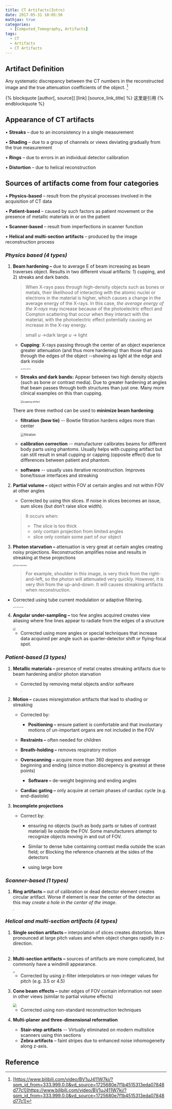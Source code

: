 ```yaml
---
title: CT Artifacts(Intro)
date: 2017-05-31 10:05:56
mathjax: true
categories:
  - [Computed_Tomography, Artifacts]
tags:
  - CT
  - Artifacts
  - CT Artifacts
---
```




## Artifact Definition

Any systematic discrepancy between the CT numbers in the reconstructed image and the true attenuation coefficients of the object. [^1]

{% blockquote [author[, source]] [link] [source_link_title] %}
这里是引用
{% endblockquote %}

## Appearance of CT artifacts

• **Streaks** – due to an inconsistency in a single measurement

• **Shading** – due to a group of channels or views deviating gradually from the true measurement

• **Rings** – due to errors in an individual detector calibration

• **Distortion** – due to helical reconstruction

## Sources of artifacts come from four categories

• **Physics-based** – result from the physical processes involved in the acquisition of CT data

• **Patient-based** – caused by such factors as patient movement or the presence of metallic materials in or on the patient

• **Scanner-based** – result from imperfections in scanner function

• **Helical and** **multi-section** **artifacts** – produced by the image reconstruction process

### _Physics based (4 types)_

1. **Beam hardening –** due to average E of beam increasing as beam traverses object. Results in two different visual artifacts: 1) cupping, and 2) streaks and dark bands.

   > When X-rays pass through high-density objects such as bones or metals, their likelihood of interacting with the atomic nuclei or electrons in the material is higher, which causes a change in the average energy of the X-rays. In this case, _the average energy of the X-rays_ may increase because of the photoelectric effect and Compton scattering that occur when they interact with the material, with the photoelectric effect potentially causing an increase in the X-ray energy.
   >
   > small $u$ ->dark large $u$ -> light

   - **Cupping**: X-rays passing through the center of an object experience greater attenuation (and thus more hardening) than those that pass through the edges of the object --showing as light at the edge and dark inside

        <img src="https://lh3.googleusercontent.com/Yd5VAEcgDijflRyX6XRVFmYqOQeW6xmoaHxDFYPtTTJZVKsZDErsGwNAK9dSPIDf3AdEWDFvYDlMMXKBNkktc_RRFF4yjIKnfBnsVw9n#pic_center" alt="cupping artifacts" style="zoom: 25%;" />

   - **Streaks and dark bands:** Appear between two high density objects (such as bone or contrast media). Due to greater hardening at angles that beam passes through both structures than just one. Many more clinical examples on this than cupping.

      <img src="https://miro.medium.com/v2/resize:fit:634/1*vlf-2WNLt4X_8zHw1FlSGw.png" alt="cupping artifact" style="zoom:50%;" />

   There are three method can be used to **minimize beam hardening**:

   - **filtration (bow tie)** -- Bowtie filtration hardens edges more than center

     <img src="https://aapm.onlinelibrary.wiley.com/cms/asset/b19bc12c-7021-467a-8cda-f0411f602e37/mp7470-fig-0002-m.png" alt="filtration" style="zoom: 67%;" />

   - **calibration correction** -- manufacturer calibrates beams for different body parts using phantoms. Usually helps with cupping artifact but can still result in small cupping or capping (opposite effect) due to differences between patient and phantom.

   - **software** -- usually uses iterative reconstruction. Improves bone/tissue interfaces and streaking

2. **Partial volume –** object within FOV at certain angles and not within FOV at other angles

   - Corrected by using thin slices. If noise in slices becomes an issue, sum slices (but don’t raise slice width).

   > It occurs when:
   >
   > - The slice is too thick
   > - only contain projection from limited angles
   > - slice only contain some part of our object

3. **Photon starvation –** attenuation is very great at certain angles creating noisy projections. Reconstruction amplifies noise and results in streaking at these projections

   <img src="https://oncologymedicalphysics.com/wp-content/uploads/2018/07/streaking-artifact.png" alt="Photon starvation" style="zoom:33%;" />

   > For example, shoulder in this image, is very thick from the right-and-left, so the photon will attenuated very quickly. However, it is very thin from the up-and-down. It will causes streaking artifacts when reconstruction.

- Corrected using tube current modulation or adaptive filtering.

  <img src="https://lh3.googleusercontent.com/WHN-7DplJqlGRogFbZj6yZ-tBJ0zA2Mo-Mj3GhYAocdF0yIJqXlbL9WZykq9jdyKfYs098w4ma_93Q4V7O5qvFCSnJwoLgqU5eoD4FS7" alt="correct photon starvation" style="zoom: 18%;" />

4. **Angular** **under-sampling** **–** too few angles acquired creates view aliasing where fine lines appear to radiate from the edges of a structure

   <img src="https://encrypted-tbn2.gstatic.com/images?q=tbn:ANd9GcSLJsSPJ5aAtCqRAFDJXwZb3YorypWSUWkqwCTeNyRwlJVYz-3_" style="zoom:50%;" />

   - Corrected using more angles or special techniques that increase data acquired per angle such as quarter-detector shift or flying-focal spot.

### **_Patient-based (3 types)_**

1. **Metallic materials –** presence of metal creates streaking artifacts due to beam hardening and/or photon starvation

   - Corrected by removing metal objects and/or software

     <img src="https://lh3.googleusercontent.com/Y3xHgh4CY5m_QloMp7EkHzXI-QOZQW04eEat8FdixoR4BWsWkqy-kqBKG2X0jNM5Zd7MHzOjw7IcWsL1nMUh6R8cggbwNNqB-qwSTjkWEQ" style="zoom:20%;" />

2. **Motion –** causes misregistration artifacts that lead to shading or streaking

   - Corrected by:

     - **Positioning –** ensure patient is comfortable and that involuntary motions of un-important organs are not included in the FOV

   - **Restraints –** often needed for children
   - **Breath-holding –** removes respiratory motion
   - **Overscanning** **–** acquire more than 360 degrees and average beginning and ending (since motion discrepency is greatest at these points)
     - **Software –** de-weight beginning and ending angles
   - **Cardiac gating –** only acquire at certain phases of cardiac cycle (e.g. end-diastole)

3. **Incomplete projections**

   - Correct by:

     - ensuring no objects (such as body parts or tubes of contrast material) lie outside the FOV. Some manufacturers attempt to recognize objects moving in and out of FOV.

     - Similar to dense tube containing contrast media outside the scan field; or Blocking the reference channels at the sides of the detectors

     - using large bore

### _**Scanner-based (1 types)**_

1. **Ring artifacts –** out of calibration or dead detector element creates circular artifact. Worse if element is near the center of the detector as this may _create a hole in the center of the image_.

   <img src="https://lh3.googleusercontent.com/GIAScyDssE4GSCTvKUyifMXgrjRM4MkwdiEBk0PHR5O-O7vRnaOHnemQ8oEm9bHehxO4joen8jmhmpz-p9WDUt63w9kGIarK5qcR1S5s3w" style="zoom:20%;" />

### _**Helical and** **multi-section** **artifacts (4 types)**_

1. **Single section artifacts –** interpolation of slices creates distortion. More pronounced at large pitch values and when object changes rapidly in z-direction.

   <img src="https://lh3.googleusercontent.com/6q0F4hqggcW7FS37KXx3siKNXDy7DuxzvybkhINDomkRF9eVOUiAtzr1PUDiaOrI58nKlPa4aFBiEDasDJE59NYdKCX0ekYElT9uhmI" style="zoom:19%;" />

2. **Multi-section** **artifacts –** sources of artifacts are more complicated, but commonly have a windmill appearance.

   <img src="https://lh3.googleusercontent.com/8FjdQ1NgrdwIIq0wjtKV1gLSN50PYQOUnLb6OaoPIwmIvsU1Jbh4BXLZqhpsbnv7VV0fanHM3IY--zZvtUxevRke21BffLGc2wcqQbIb7g" style="zoom:37%;" />

   - Corrected by using z-filter interpolators or non-integer values for pitch (e.g. 3.5 or 4.5)

3. **Cone beam effects –** outer edges of FOV contain information not seen in other views (similar to partial volume effects)

   <img src="https://encrypted-tbn0.gstatic.com/images?q=tbn:ANd9GcRckcuI2YFGG9VZWRhusDnn6ISSgIfQXqDazA&usqp=CAU" style="zoom:67%;" />

   - Corrected using non-standard reconstruction techniques

4. **Multi-planer** **and three-dimensional reformation**

   - **Stair-step artifacts** -- Virtually eliminated on modern multislice scanners using thin sections
   - **Zebra artifacts** – faint stripes due to enhanced noise inhomogeneity along z-axis.

## Reference

[^1]: [https://www.bilibili.com/video/BV1uJ411W7ki/?spm_id_from=333.999.0.0&vd_source=1725680e7f1b4515313eda07848d77c1](https://www.bilibili.com/video/BV1uJ411W7ki/?spm_id_from=333.999.0.0&vd_source=1725680e7f1b4515313eda07848d77c1)

